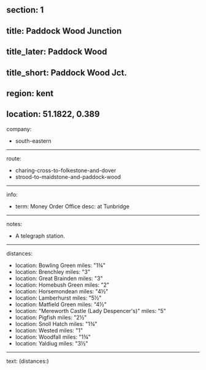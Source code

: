 section: 1
----
title: Paddock Wood Junction
----
title_later: Paddock Wood
----
title_short: Paddock Wood Jct.
----
region: kent
----
location: 51.1822, 0.389
----
company:
- south-eastern
----
route:
- charing-cross-to-folkestone-and-dover
- strood-to-maidstone-and-paddock-wood
----
info:
- term: Money Order Office
  desc: at Tunbridge
----
notes:
- A telegraph station.
----
distances:
- location: Bowling Green
  miles: "1¾"
- location: Brenchley
  miles: "3"
- location: Great Brainden
  miles: "3"
- location: Homebush Green
  miles: "2"
- location: Horsemondean
  miles: "4½"
- location: Lamberhurst
  miles: "5½"
- location: Matfield Green
  miles: "4½"
- location: "Mereworth Castle (Lady Despencer's)"
  miles: "5"
- location: Pigfish
  miles: "2½"
- location: Snoll Hatch
  miles: "1¾"
- location: Wested
  miles: "1"
- location: Woodfall
  miles: "1¾"
- location: Yaldiug
  miles: "3½"
----
text: (distances:)
